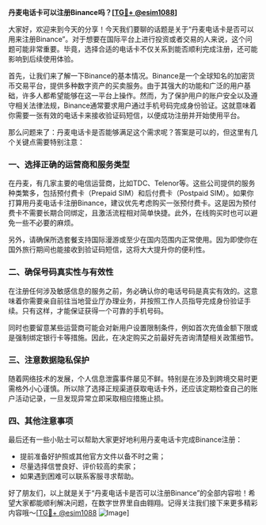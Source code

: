 **丹麦电话卡可以注册Binance吗？[[TG💪+ @esim1088](https://t.me/s/esim1088)]**

大家好，欢迎来到今天的分享！今天我们要聊的话题是关于“丹麦电话卡是否可以用来注册Binance”。对于想要在国际平台上进行投资或者交易的人来说，这个问题可能非常重要。毕竟，选择合适的电话卡不仅关系到能否顺利完成注册，还可能影响到后续使用体验。

首先，让我们来了解一下Binance的基本情况。Binance是一个全球知名的加密货币交易平台，提供多种数字资产的买卖服务。由于其强大的功能和广泛的用户基础，许多人都希望能够在这一平台上操作。然而，为了保护用户的账户安全以及遵守相关法律法规，Binance通常要求用户通过手机号码完成身份验证。这就意味着你需要一张有效的电话卡来接收验证码短信，以便成功注册并开始使用平台。

那么问题来了：丹麦电话卡是否能够满足这个需求呢？答案是可以的，但这里有几个关键点需要特别注意：

### 一、选择正确的运营商和服务类型

在丹麦，有几家主要的电信运营商，比如TDC、Telenor等。这些公司提供的服务种类繁多，包括预付费卡（Prepaid SIM）和后付费卡（Postpaid SIM）。如果你打算用丹麦电话卡注册Binance，建议优先考虑购买一张预付费卡。这是因为预付费卡不需要长期合同绑定，且激活流程相对简单快捷。此外，在线购买时也可以避免一些不必要的麻烦。

另外，请确保所选套餐支持国际漫游或至少在国内范围内正常使用。因为即使你在国外旅行期间也能接收到验证码短信，这将大大提升你的便利性。

### 二、确保号码真实性与有效性

在注册任何涉及敏感信息的服务之前，务必确认你的电话号码是真实有效的。这意味着你需要亲自前往当地营业厅办理业务，并按照工作人员指导完成身份验证手续。只有这样，才能保证获得一个可靠的手机号码。

同时也要留意某些运营商可能会对新用户设置限制条件，例如首次充值金额下限或是强制绑定银行卡等措施。因此，在决定购买之前最好先咨询清楚相关政策细节。

### 三、注意数据隐私保护

随着网络技术的发展，个人信息泄露事件屡见不鲜。特别是在涉及到跨境交易时更需格外小心谨慎。所以除了选择正规渠道获取电话卡外，还应该定期检查自己的账户活动记录，一旦发现异常立即采取相应措施止损。

### 四、其他注意事项

最后还有一些小贴士可以帮助大家更好地利用丹麦电话卡完成Binance注册：
- 提前准备好护照或其他官方文件以备不时之需；
- 尽量选择信誉良好、评价较高的卖家；
- 如果遇到困难可以联系客服寻求帮助。

好了朋友们，以上就是关于“丹麦电话卡是否可以注册Binance”的全部内容啦！希望大家都能顺利解决问题，在数字世界里自由翱翔。记得关注我们接下来更多精彩内容哦～[[TG💪+ @esim1088](https://t.me/s/esim1088) ![Image](https://i.postimg.cc/4NQfJmqS/Snipaste-2025-05-13-00-14-12.png)]